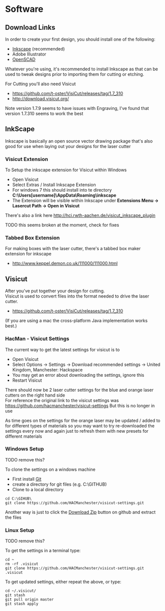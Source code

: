 # Software

## Download Links

In order to create your first design, you should install one of the following:

  * [Inkscape](https://inkscape.org/en/) (recommended)
  * Adobe Illustrator
  * [OpenSCAD](http://wiki.hacman.org.uk/OpenSCAD#2D)

Whatever you're using, it's recommended to install Inkscape as that can be used to tweak designs prior to importing them for cutting or etching.

For Cutting you'll also need Visicut

  * https://github.com/t-oster/VisiCut/releases/tag/1.7_310
  * http://download.visicut.org/

Note version 1.7.9 seems to have issues with Engraving, I've found that version 1.7.310 seems to work the best

## InkScape

Inkscape is basically an open source vector drawing package that's also good for use when laying out your designs for the laser cutter

### Visicut Extension

To Setup the inkscape extension for Visicut within Windows

  * Open Visicut
  * Select Extras / Install Inkscape Extension
  * For windows 7 this should install into te directory **C:\Users\[username]\AppData\Roaming\inkscape**
  * The Extension will be visible within Inkscape under **Extensions Menu -> Lasercut Path -> Open in Visicut**

There's also a link here <http://hci.rwth-aachen.de/visicut_inkscape_plugin> <br>

TODO this seems broken at the moment, check for fixes

### Tabbed Box Extension

For making boxes with the laser cutter, there's a tabbed box maker extension for inkscape

  * <http://www.keppel.demon.co.uk/111000/111000.html>

## Visicut

After you've put together your design for cutting. <br>
Visicut is used to convert files into the format needed to drive the laser cutter.

  * https://github.com/t-oster/VisiCut/releases/tag/1.7_310

(If you are using a mac the cross-platform Java implementation works best.)

### HacMan - Visicut Settings

The current way to get the latest settings for visicut is to

  * Open Visicut
  * Select Options -> Settings -> Download recommended settings -> United Kingdom, Manchester: Hackspace
  * You may get an error about downloading the settings, ignore this
  * Restart Visicut

There should now be 2 laser cutter settings for the blue and orange laser cutters on the right hand side <br>
For reference the original link to the visicut settings was https://github.com/hacmanchester/visicut-settings But this is no longer in use

As time goes on the settings for the orange laser may be updated / added to for different types of materials
so you may want to try re-downloaded the settings every now and again just to refresh them with new presets for different materials

### Windows Setup

TODO remove this?

To clone the settings on a windows machine

  * First install [Git](http://git-scm.com/download/win)
  * create a directory for git files (e.g. C:\GITHUB)
  * Clone to a local directory

```
cd C:\GIHUB\
git clone https://github.com/HACManchester/visicut-settings.git
```

Another way is just to click the [Download Zip](https://github.com/HACManchester/visicut-settings/archive/master.zip) button on github and extract the files

### Linux Setup

TODO remove this?

To get the settings in a terminal type:

```
cd ~
rm -rf .visicut
git clone https://github.com/HACManchester/visicut-settings.git .visicut
```

To get updated settings, either repeat the above, or type:

```
cd ~/.visicut/
git stash
git pull origin master
git stash apply
```
